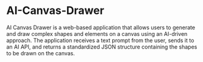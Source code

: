 # AI-Canvas-Drawer
AI Canvas Drawer is a web-based application that allows users to generate and draw complex shapes and elements on a canvas using an AI-driven approach. The application receives a text prompt from the user, sends it to an AI API, and returns a standardized JSON structure containing the shapes to be drawn on the canvas.
